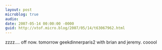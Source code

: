 ```yaml
---
layout: post
microblog: true
audio: 
date: 2007-05-14 00:00:00 -0000
guid: http://xtof.micro.blog/2007/05/14/t63067962.html
---
```

zzzz.... off now. tomorrow geekdinnerparis2 with brian and jeremy. cooool
